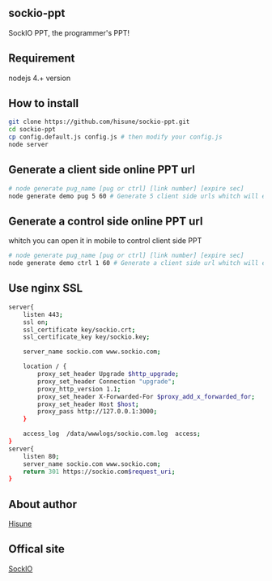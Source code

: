 sockio-ppt
-----
SockIO PPT, the programmer's PPT!

Requirement
-----
nodejs 4.+ version

How to install
-----
```sh
git clone https://github.com/hisune/sockio-ppt.git
cd sockio-ppt
cp config.default.js config.js # then modify your config.js
node server
```

Generate a client side online PPT url
-----
```sh
# node generate pug_name [pug or ctrl] [link number] [expire sec]
node generate demo pug 5 60 # Generate 5 client side urls whitch will expired after 1 minute
```
Generate a control side online PPT url
-----
whitch you can open it in mobile to control client side PPT
```sh
# node generate pug_name [pug or ctrl] [link number] [expire sec]
node generate demo ctrl 1 60 # Generate a client side url whitch will expired after 1 minute
```

Use nginx SSL
-----

```sh
server{
	listen 443;
	ssl on;
	ssl_certificate key/sockio.crt;
	ssl_certificate_key key/sockio.key;

	server_name sockio.com www.sockio.com;

	location / {
		proxy_set_header Upgrade $http_upgrade;
		proxy_set_header Connection "upgrade";
		proxy_http_version 1.1;
		proxy_set_header X-Forwarded-For $proxy_add_x_forwarded_for;
		proxy_set_header Host $host;
		proxy_pass http://127.0.0.1:3000;
	}

	access_log  /data/wwwlogs/sockio.com.log  access;
}
server{
	listen 80;
	server_name sockio.com www.sockio.com;
	return 301 https://sockio.com$request_uri;
}
```

About author
-----
[Hisune](https://hisune.com)

Offical site
-----
[SockIO](https://sockio.com)
